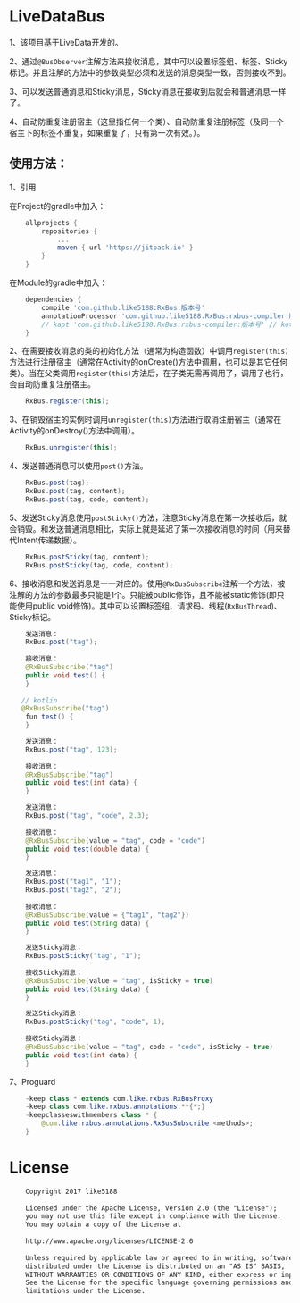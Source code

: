 # LiveDataBus

1、该项目基于LiveData开发的。

2、通过`@BusObserver`注解方法来接收消息，其中可以设置标签组、标签、Sticky标记。并且注解的方法中的参数类型必须和发送的消息类型一致，否则接收不到。

3、可以发送普通消息和Sticky消息，Sticky消息在接收到后就会和普通消息一样了。

4、自动防重复注册宿主（这里指任何一个类）、自动防重复注册标签（及同一个宿主下的标签不重复，如果重复了，只有第一次有效。）。

## 使用方法：

1、引用

在Project的gradle中加入：
```groovy
    allprojects {
        repositories {
            ...
            maven { url 'https://jitpack.io' }
        }
    }
```
在Module的gradle中加入：
```groovy
    dependencies {
        compile 'com.github.like5188:RxBus:版本号'
        annotationProcessor 'com.github.like5188.RxBus:rxbus-compiler:版本号' // java
        // kapt 'com.github.like5188.RxBus:rxbus-compiler:版本号' // kotlin
    }
```

2、在需要接收消息的类的初始化方法（通常为构造函数）中调用`register(this)`方法进行注册宿主（通常在Activity的onCreate()方法中调用，也可以是其它任何类）。当在父类调用`register(this)`方法后，在子类无需再调用了，调用了也行，会自动防重复注册宿主。
```java
    RxBus.register(this);
```

3、在销毁宿主的实例时调用`unregister(this)`方法进行取消注册宿主（通常在Activity的onDestroy()方法中调用）。
```java
    RxBus.unregister(this);
```

4、发送普通消息可以使用`post()`方法。
```java
    RxBus.post(tag);
    RxBus.post(tag, content);
    RxBus.post(tag, code, content);
```

5、发送Sticky消息使用`postSticky()`方法，注意Sticky消息在第一次接收后，就会销毁。和发送普通消息相比，实际上就是延迟了第一次接收消息的时间（用来替代Intent传递数据）。
```java
    RxBus.postSticky(tag, content);
    RxBus.postSticky(tag, code, content);
```

6、接收消息和发送消息是一一对应的。使用`@RxBusSubscribe`注解一个方法，被注解的方法的参数最多只能是1个。只能被public修饰，且不能被static修饰(即只能使用public void修饰)。其中可以设置标签组、请求码、线程(`RxBusThread`)、Sticky标记。
```java
    发送消息：
    RxBus.post("tag");
    
    接收消息：
    @RxBusSubscribe("tag")
    public void test() {
    }
    
   // kotlin
   @RxBusSubscribe("tag")
    fun test() {
    }
```
```java
    发送消息：
    RxBus.post("tag", 123);
    
    接收消息：
    @RxBusSubscribe("tag")
    public void test(int data) {
    }
```
```java
    发送消息：
    RxBus.post("tag", "code", 2.3);
    
    接收消息：
    @RxBusSubscribe(value = "tag", code = "code")
    public void test(double data) {
    }
```
```java
    发送消息：
    RxBus.post("tag1", "1");
    RxBus.post("tag2", "2");
    
    接收消息：
    @RxBusSubscribe(value = {"tag1", "tag2"})
    public void test(String data) {
    }
```
```java
    发送Sticky消息：
    RxBus.postSticky("tag", "1");
    
    接收Sticky消息：
    @RxBusSubscribe(value = "tag", isSticky = true)
    public void test(String data) {
    }
```
```java
    发送Sticky消息：
    RxBus.postSticky("tag", "code", 1);
    
    接收Sticky消息：
    @RxBusSubscribe(value = "tag", code = "code", isSticky = true)
    public void test(int data) {
    }
```

7、Proguard
```java
    -keep class * extends com.like.rxbus.RxBusProxy
    -keep class com.like.rxbus.annotations.**{*;}
    -keepclasseswithmembers class * {
        @com.like.rxbus.annotations.RxBusSubscribe <methods>;
    }
```

# License
```xml
    Copyright 2017 like5188
    
    Licensed under the Apache License, Version 2.0 (the "License");
    you may not use this file except in compliance with the License.
    You may obtain a copy of the License at
    
    http://www.apache.org/licenses/LICENSE-2.0
    
    Unless required by applicable law or agreed to in writing, software
    distributed under the License is distributed on an "AS IS" BASIS,
    WITHOUT WARRANTIES OR CONDITIONS OF ANY KIND, either express or implied.
    See the License for the specific language governing permissions and
    limitations under the License.
